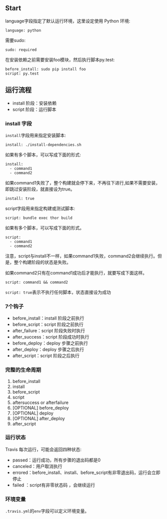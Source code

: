 ## Start

language字段指定了默认运行环境，这里设定使用 Python 环境:

`language: python`

需要sudo:

`sudo: required`

在安装依赖之前需要安装foo模块，然后执行脚本py.test:

```shell
before_install: sudo pip install foo
script: py.test
```

## 运行流程

* install 阶段：安装依赖
* script 阶段：运行脚本

### install 字段

`install`字段用来指定安装脚本:

```shell
install: ./install-dependencies.sh
```

如果有多个脚本，可以写成下面的形式:

```shell
install:
  - command1
  - command2
```

如果command1失败了，整个构建就会停下来，不再往下进行,如果不需要安装，即跳过安装阶段，就直接设为true。

```shell
install: true
```

script字段用来指定构建或测试脚本:

`script: bundle exec thor build`


如果有多个脚本，可以写成下面的形式。

```shell
script:
  - command1
  - command2
```

注意，script与install不一样，如果command1失败，command2会继续执行。但是，整个构建阶段的状态是失败。

如果command2只有在command1成功后才能执行，就要写成下面这样。

`script: command1 && command2`

`script: true`表示不执行任何脚本，状态直接设为成功

### 7个钩子

* before_install：install 阶段之前执行
* before_script：script 阶段之前执行
* after_failure：script 阶段失败时执行
* after_success：script 阶段成功时执行
* before_deploy：deploy 步骤之前执行
* after_deploy：deploy 步骤之后执行
* after_script：script 阶段之后执行

### 完整的生命周期

1. before_install
2. install
3. before_script
4. script
5. aftersuccess or afterfailure
6. [OPTIONAL] before_deploy
7. [OPTIONAL] deploy
8. [OPTIONAL] after_deploy
9. after_script

### 运行状态

Travis 每次运行，可能会返回四种状态:

* passed：运行成功，所有步骤的退出码都是0
* canceled：用户取消执行
* errored：before_install、install、before_script有非零退出码，运行会立即停止
* failed ：script有非零状态码 ，会继续运行

### 环境变量

`.travis.yml`的`env`字段可以定义环境变量。
